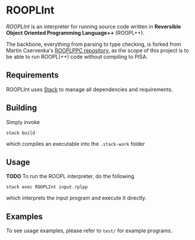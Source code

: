 # ROOPLInt

*ROOPLInt* is an interpreter for running source code written in **Reversible Object Oriented Programming Language++** (ROOPL++).

The backbone, everything from parsing to type checking, is forked from Martin Cservenka's [ROOPLPPC repository](https://github.com/cservenka/ROOPLPPC), as the scope of this project is to be able to run ROOPL(++) code without compiling to PISA.

## Requirements

ROOPLInt uses [Stack](https://docs.haskellstack.org/en/stable/README/) to manage all dependencies and requirements.

## Building

Simply invoke
```
stack build
```
which compiles an executable into the `.stack-work` folder

## Usage

**TODO**
To run the ROOPL interpreter, do the following
```
stack exec ROOPLInt input.rplpp
```
which interprets the input program and execute it directly.

## Examples

To see usage examples, please refer to `test/` for example programs. 
